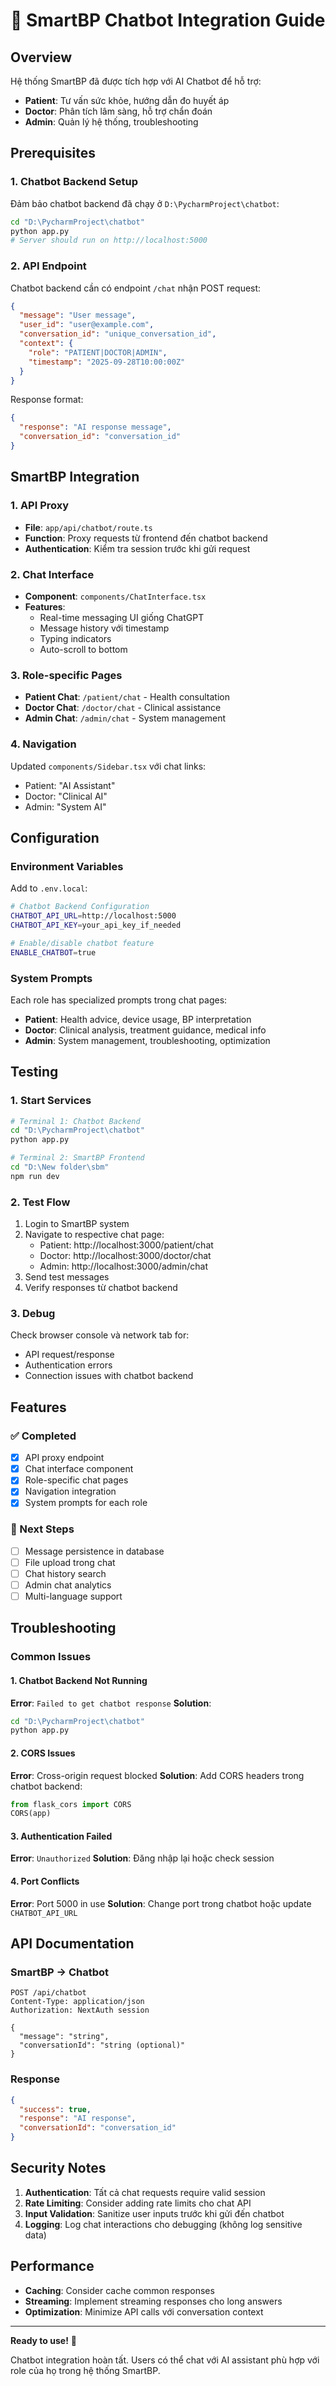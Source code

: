 # 🤖 SmartBP Chatbot Integration Guide

## Overview
Hệ thống SmartBP đã được tích hợp với AI Chatbot để hỗ trợ:
- **Patient**: Tư vấn sức khỏe, hướng dẫn đo huyết áp
- **Doctor**: Phân tích lâm sàng, hỗ trợ chẩn đoán  
- **Admin**: Quản lý hệ thống, troubleshooting

## Prerequisites

### 1. Chatbot Backend Setup
Đảm bảo chatbot backend đã chạy ở `D:\PycharmProject\chatbot`:

```bash
cd "D:\PycharmProject\chatbot"
python app.py
# Server should run on http://localhost:5000
```

### 2. API Endpoint
Chatbot backend cần có endpoint `/chat` nhận POST request:

```json
{
  "message": "User message",
  "user_id": "user@example.com", 
  "conversation_id": "unique_conversation_id",
  "context": {
    "role": "PATIENT|DOCTOR|ADMIN",
    "timestamp": "2025-09-28T10:00:00Z"
  }
}
```

Response format:
```json
{
  "response": "AI response message",
  "conversation_id": "conversation_id"
}
```

## SmartBP Integration

### 1. API Proxy
- **File**: `app/api/chatbot/route.ts`
- **Function**: Proxy requests từ frontend đến chatbot backend
- **Authentication**: Kiểm tra session trước khi gửi request

### 2. Chat Interface
- **Component**: `components/ChatInterface.tsx`
- **Features**: 
  - Real-time messaging UI giống ChatGPT
  - Message history với timestamp
  - Typing indicators
  - Auto-scroll to bottom

### 3. Role-specific Pages
- **Patient Chat**: `/patient/chat` - Health consultation
- **Doctor Chat**: `/doctor/chat` - Clinical assistance  
- **Admin Chat**: `/admin/chat` - System management

### 4. Navigation
Updated `components/Sidebar.tsx` với chat links:
- Patient: "AI Assistant" 
- Doctor: "Clinical AI"
- Admin: "System AI"

## Configuration

### Environment Variables
Add to `.env.local`:

```bash
# Chatbot Backend Configuration
CHATBOT_API_URL=http://localhost:5000
CHATBOT_API_KEY=your_api_key_if_needed

# Enable/disable chatbot feature
ENABLE_CHATBOT=true
```

### System Prompts
Each role has specialized prompts trong chat pages:

- **Patient**: Health advice, device usage, BP interpretation
- **Doctor**: Clinical analysis, treatment guidance, medical info
- **Admin**: System management, troubleshooting, optimization

## Testing

### 1. Start Services
```bash
# Terminal 1: Chatbot Backend
cd "D:\PycharmProject\chatbot"
python app.py

# Terminal 2: SmartBP Frontend  
cd "D:\New folder\sbm"
npm run dev
```

### 2. Test Flow
1. Login to SmartBP system
2. Navigate to respective chat page:
   - Patient: http://localhost:3000/patient/chat
   - Doctor: http://localhost:3000/doctor/chat  
   - Admin: http://localhost:3000/admin/chat
3. Send test messages
4. Verify responses từ chatbot backend

### 3. Debug
Check browser console và network tab for:
- API request/response
- Authentication errors
- Connection issues with chatbot backend

## Features

### ✅ Completed
- [x] API proxy endpoint
- [x] Chat interface component
- [x] Role-specific chat pages
- [x] Navigation integration
- [x] System prompts for each role

### 🔄 Next Steps
- [ ] Message persistence in database
- [ ] File upload trong chat
- [ ] Chat history search
- [ ] Admin chat analytics
- [ ] Multi-language support

## Troubleshooting

### Common Issues

#### 1. Chatbot Backend Not Running
**Error**: `Failed to get chatbot response`
**Solution**: 
```bash
cd "D:\PycharmProject\chatbot"
python app.py
```

#### 2. CORS Issues  
**Error**: Cross-origin request blocked
**Solution**: Add CORS headers trong chatbot backend:
```python
from flask_cors import CORS
CORS(app)
```

#### 3. Authentication Failed
**Error**: `Unauthorized`
**Solution**: Đăng nhập lại hoặc check session

#### 4. Port Conflicts
**Error**: Port 5000 in use
**Solution**: Change port trong chatbot hoặc update `CHATBOT_API_URL`

## API Documentation

### SmartBP → Chatbot
```
POST /api/chatbot
Content-Type: application/json
Authorization: NextAuth session

{
  "message": "string",
  "conversationId": "string (optional)"
}
```

### Response
```json
{
  "success": true,
  "response": "AI response",
  "conversationId": "conversation_id"
}
```

## Security Notes

1. **Authentication**: Tất cả chat requests require valid session
2. **Rate Limiting**: Consider adding rate limits cho chat API
3. **Input Validation**: Sanitize user inputs trước khi gửi đến chatbot
4. **Logging**: Log chat interactions cho debugging (không log sensitive data)

## Performance

- **Caching**: Consider cache common responses
- **Streaming**: Implement streaming responses cho long answers
- **Optimization**: Minimize API calls với conversation context

---

**Ready to use!** 🚀

Chatbot integration hoàn tất. Users có thể chat với AI assistant phù hợp với role của họ trong hệ thống SmartBP.